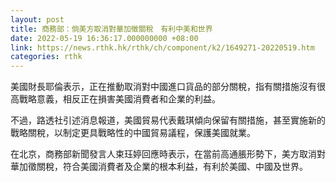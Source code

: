 ```yaml
---
layout: post
title: 商務部：倘美方取消對華加徵關稅　有利中美和世界
date: 2022-05-19 16:36:17.000000000 +08:00
link: https://news.rthk.hk/rthk/ch/component/k2/1649271-20220519.htm
categories: rthk
---
```


美國財長耶倫表示，正在推動取消對中國進口貨品的部分關稅，指有關措施沒有很高戰略意義，相反正在損害美國消費者和企業的利益。

不過，路透社引述消息報道，美國貿易代表戴琪傾向保留有關措施，甚至實施新的戰略關稅，以制定更具戰略性的中國貿易議程，保護美國就業。

在北京，商務部新聞發言人束珏婷回應時表示，在當前高通脹形勢下，美方取消對華加徵關稅，符合美國消費者及企業的根本利益，有利於美國、中國及世界。
